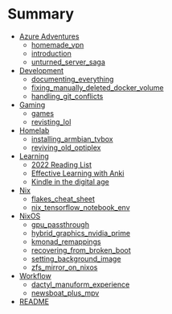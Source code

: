 # Summary

- [Azure Adventures]()
    - [homemade_vpn](<Azure%20Adventures/homemade_vpn.md>)
    - [introduction](<Azure%20Adventures/introduction.md>)
    - [unturned_server_saga](<Azure%20Adventures/unturned_server_saga.md>)
- [Development]()
    - [documenting_everything](<Development/documenting_everything.md>)
    - [fixing_manually_deleted_docker_volume](<Development/fixing_manually_deleted_docker_volume.md>)
    - [handling_git_conflicts](<Development/handling_git_conflicts.md>)
- [Gaming]()
    - [games](<Gaming/games.md>)
    - [revisting_lol](<Gaming/revisting_lol.md>)
- [Homelab]()
    - [installing_armbian_tvbox](<Homelab/installing_armbian_tvbox.md>)
    - [reviving_old_optiplex](<Homelab/reviving_old_optiplex.md>)
- [Learning]()
    - [2022 Reading List](<Learning/2022%20Reading%20List.md>)
    - [Effective Learning with Anki](<Learning/Effective%20Learning%20with%20Anki.md>)
    - [Kindle in the digital age](<Learning/Kindle%20in%20the%20digital%20age.md>)
- [Nix]()
    - [flakes_cheat_sheet](<Nix/flakes_cheat_sheet.md>)
    - [nix_tensorflow_notebook_env](<Nix/nix_tensorflow_notebook_env.md>)
- [NixOS]()
    - [gpu_passthrough](<NixOS/gpu_passthrough.md>)
    - [hybrid_graphics_nvidia_prime](<NixOS/hybrid_graphics_nvidia_prime.md>)
    - [kmonad_remappings](<NixOS/kmonad_remappings.md>)
    - [recovering_from_broken_boot](<NixOS/recovering_from_broken_boot.md>)
    - [setting_background_image](<NixOS/setting_background_image.md>)
    - [zfs_mirror_on_nixos](<NixOS/zfs_mirror_on_nixos.md>)
- [Workflow]()
    - [dactyl_manuform_experience](<Workflow/dactyl_manuform_experience.md>)
    - [newsboat_plus_mpv](<Workflow/newsboat_plus_mpv.md>)
- [README](<README.md>)
